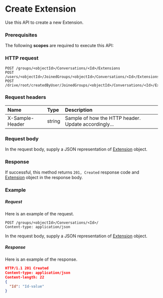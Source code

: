 # Create Extension

Use this API to create a new Extension.
### Prerequisites
The following **scopes** are required to execute this API: 
### HTTP request
<!-- { "blockType": "ignored" } -->
```http
POST /groups/<objectId>/Conversations/<Id>/Extensions
POST /users/<objectId>/JoinedGroups/<objectId>/Conversations/<Id>/Extensions
POST /drive/root/createdByUser/JoinedGroups/<objectId>/Conversations/<Id>/Extensions

```
### Request headers
| Name       | Type | Description|
|:---------------|:--------|:----------|
| X-Sample-Header  | string  | Sample of how the HTTP header. Update accordingly...|

### Request body
In the request body, supply a JSON representation of [Extension](../resources/extension.md) object.


### Response
If successful, this method returns `201, Created` response code and [Extension](../resources/extension.md) object in the response body.

### Example
##### Request
Here is an example of the request.
<!-- {
  "blockType": "request",
  "name": "create_extension_from_conversation"
}-->
```http
POST /groups/<objectId>/Conversations/<Id>/
Content-type: application/json
```
In the request body, supply a JSON representation of [Extension](../resources/extension.md) object.
##### Response
Here is an example of the response.
<!-- {
  "blockType": "response",
  "truncated": false,
  "@odata.type": "extension"
} -->
```json
HTTP/1.1 201 Created
Content-type: application/json
Content-length: 22
{
  "Id": "Id-value"
}
```

<!-- uuid: ba57373b-9cbb-4e96-a402-757dd423332e
2015-10-16 09:34:41 UTC -->
<!-- {
  "type": "#page.annotation",
  "description": "Create Extension",
  "keywords": "",
  "section": "documentation",
  "tocPath": ""
}-->
